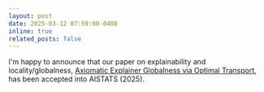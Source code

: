 ```yaml
---
layout: post
date: 2025-03-12 07:59:00-0400
inline: true
related_posts: false
---
```


I'm happy to announce that our paper on explainability and locality/globalness, [Axiomatic Explainer Globalness via Optimal Transport](https://arxiv.org/pdf/2411.01126), has been accepted into AISTATS (2025).
